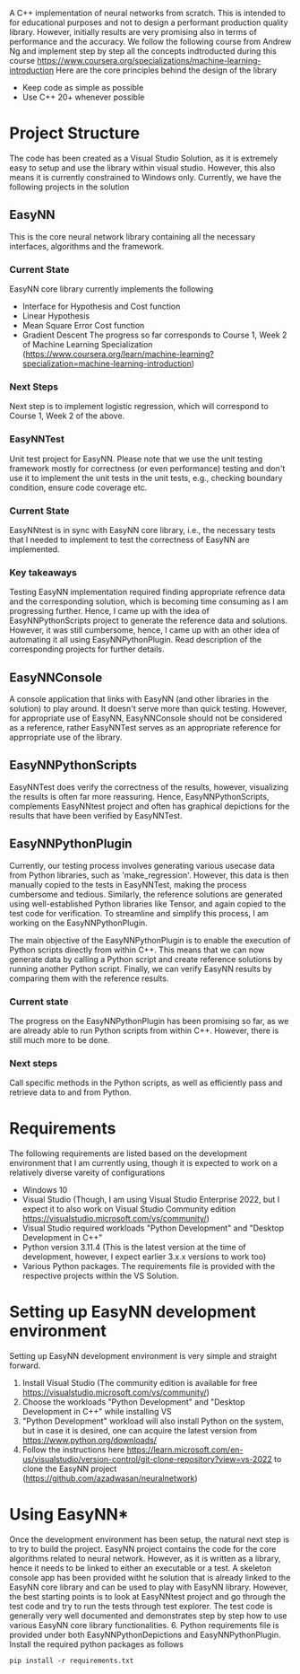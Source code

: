 A C++ implementation of neural networks from scratch. This is intended to for educational purposes and not to design a performant production quality library. However, initially results are very promising also in terms of performance and the accuracy.
We follow the following course from Andrew Ng and implement step by step all the concepts indtroducted during this course
https://www.coursera.org/specializations/machine-learning-introduction
Here are the core principles behind the design of the library
* Keep code as simple as possible
* Use C++ 20+ whenever possible
# Project Structure
The code has been created as a Visual Studio Solution, as it is extremely easy to setup and use the library within visual studio. However, this also means it is currently constrained to Windows only. Currently, we have the following projects in the solution
## EasyNN
This is the core neural network library containing all the necessary interfaces, algorithms and the framework.
### Current State
EasyNN core library currently implements the following
* Interface for Hypothesis and Cost function
* Linear Hypothesis
* Mean Square Error Cost function
* Gradient Descent
The progress so far corresponds to Course 1, Week 2 of Machine Learning Specialization (https://www.coursera.org/learn/machine-learning?specialization=machine-learning-introduction)
### Next Steps
Next step is to implement logistic regression, which will correspond to Course 1, Week 2 of the above.
### EasyNNTest
Unit test project for EasyNN. Please note that we use the unit testing framework mostly for correctness (or even performance) testing and don't use it to implement the unit tests in the unit tests, e.g., checking boundary condition, ensure code coverage etc.
### Current State
EasyNNtest is in sync with EasyNN core library, i.e., the necessary tests that I needed to implement to test the correctness of EasyNN are implemented.
### Key takeaways
Testing EasyNN implementation required finding appropriate refrence data and the corresponding solution, which is becoming time consuming as I am progressing further. Hence, I came up with the idea of EasyNNPythonScripts project to generate the reference data and solutions. However, it was still cumbersome, hence, I came up with an other idea of automating it all using EasyNNPythonPlugin. Read description of the corresponding projects for further details.
## EasyNNConsole
A console application that links with EasyNN (and other libraries in the solution) to play around. It doesn't serve more than quick testing. However, for appropriate use of EasyNN, EasyNNConsole should not be considered as a reference, rather EasyNNTest serves as an appropriate reference for apprropriate use of the library.
## EasyNNPythonScripts
EasyNNTest does verify the correctness of the results, however, visualizing the results is often far more reassuring. Hence, EasyNNPythonScripts, complements EasyNNtest project and often has graphical depictions for the results that have been verified by EasyNNTest.
## EasyNNPythonPlugin
Currently, our testing process involves generating various usecase data from Python libraries, such as 'make_regression'. However, this data is then manually copied to the tests in EasyNNTest, making the process cumbersome and tedious. Similarly, the reference solutions are generated using well-established Python libraries like Tensor, and again copied to the test code for verification. To streamline and simplify this process, I am working on the EasyNNPythonPlugin.

The main objective of the EasyNNPythonPlugin is to enable the execution of Python scripts directly from within C++. This means that we can now generate data by calling a Python script and create reference solutions by running another Python script. Finally, we can verify EasyNN results by comparing them with the reference results.

### Current state
The progress on the EasyNNPythonPlugin has been promising so far, as we are already able to run Python scripts from within C++. However, there is still much more to be done. 
### Next steps
Call specific methods in the Python scripts, as well as efficiently pass and retrieve data to and from Python.

# Requirements
The following requirements are listed based on the development environment that I am currently using, though it is expected to work on a relatively diverse vareity of configurations
* Windows 10
* Visual Studio (Though, I am using Visual Studio Enterprise 2022, but I expect it to also work on Visual Studio Community edition https://visualstudio.microsoft.com/vs/community/)
* Visual Studio required workloads "Python Development" and "Desktop Development in C++"
* Python version 3.11.4 (This is the latest version at the time of development, however, I expect earlier 3.x.x versions to work too)
* Various Python packages. The requirements file is provided with the respective projects within the VS Solution.
# Setting up EasyNN development environment
Setting up EasyNN development environment is very simple and straight forward. 
1. Install Visual Studio (The community edition is available for free https://visualstudio.microsoft.com/vs/community/)
2. Choose the workloads "Python Development" and "Desktop Development in C++" while installing VS
3. "Python Development" workload will also install Python on the system, but in case it is desired, one can acquire the latest version from https://www.python.org/downloads/
4. Follow the instructions here https://learn.microsoft.com/en-us/visualstudio/version-control/git-clone-repository?view=vs-2022 to clone the EasyNN project (https://github.com/azadwasan/neuralnetwork)

# Using EasyNN*
Once the development environment has been setup, the natural next step is to try to build the project. EasyNN project contains the code for the core algorithms related to neural network. However, as it is written as a library, hence it needs to be linked to either an executable or a test. A skeleton console app has been provided witht he solution that is already linked to the EasyNN core library and can be used to play with EasyNN library. However, the best starting points is to look at EasyNNtest project and go through the test code and  try to run the tests through test explorer. The test code is generally very well documented and demonstrates step by step how to use various EasyNN core library functionalities.
6. Python requirements file is provided under both EasyNNPythonDepictions and EasyNNPythonPlugin. Install the required python packages as follows
   ```
   pip install -r requirements.txt
   ```
